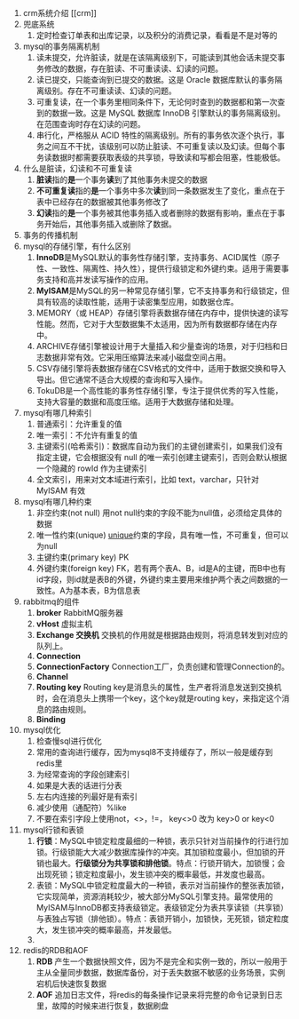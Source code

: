 1. crm系统介绍
		[[crm]]
2. 兜底系统
	1. 定时检查订单表和出库记录，以及积分的消费记录，看看是不是对等的
3. mysql的事务隔离机制
	1. 读未提交，允许脏读，就是在该隔离级别下，可能读到其他会话未提交事务修改的数据，存在脏读、不可重读读、幻读的问题。
	2. 读已提交，只能查询到已提交的数据。这是 Oracle 数据库默认的事务隔离级别。存在不可重读读、幻读的问题。
	3. 可重复读，在一个事务里相同条件下，无论何时查到的数据都和第一次查到的数据一致。这是 MySQL 数据库 InnoDB 引擎默认的事务隔离级别。在范围查询时存在幻读的问题。
	4. 串行化，严格服从 ACID 特性的隔离级别。所有的事务依次逐个执行，事务之间互不干扰，该级别可以防止脏读、不可重复读以及幻读。但每个事务读数据时都需要获取表级的共享锁，导致读和写都会阻塞，性能极低。
5. 什么是脏读，幻读和不可重复读
	1. **脏读**指的**是**一个事务**读**到了其他事务未提交的数据
	2. **不可重复读**指的**是**一个事务中多次**读**到同一条数据发生了变化，重点在于表中已经存在的数据被其他事务修改了
	3. **幻读**指的**是**一个事务被其他事务插入或者删除的数据有影响，重点在于事务开始后，其他事务插入或删除了数据。
6. 事务的传播机制
7. mysql的存储引擎，有什么区别
	1. **InnoDB**是MySQL默认的事务性存储引擎，支持事务、ACID属性（原子性、一致性、隔离性、持久性），提供行级锁定和外键约束。适用于需要事务支持和高并发读写操作的应用。
	2. **MyISAM**是MySQL的另一种常见存储引擎，它不支持事务和行级锁定，但具有较高的读取性能，适用于读密集型应用，如数据仓库。
	3. MEMORY（或 HEAP）存储引擎将表数据存储在内存中，提供快速的读写性能。然而，它对于大型数据集不太适用，因为所有数据都存储在内存中。
	4. ARCHIVE存储引擎被设计用于大量插入和少量查询的场景，对于归档和日志数据非常有效。它采用压缩算法来减小磁盘空间占用。
	5. CSV存储引擎将表数据存储在CSV格式的文件中，适用于数据交换和导入导出。但它通常不适合大规模的查询和写入操作。
	6. TokuDB是一个高性能的事务性存储引擎，专注于提供优秀的写入性能，支持大容量的数据和高度压缩。适用于大数据存储和处理。
8. mysql有哪几种索引
	1. 普通索引：允许重复的值
	2. 唯一索引：不允许有重复的值
	3. 主键索引(哈希索引)：数据库自动为我们的主键创建索引，如果我们没有指定主键，它会根据没有 null 的唯一索引创建主键索引，否则会默认根据一个隐藏的 rowId 作为主键索引
	4. 全文索引，用来对文本域进行索引，比如 text，varchar，只针对 MyISAM 有效
9. mysql有哪几种约束
	1. 非空约束(not null) 用not null约束的字段不能为null值，必须给定具体的数据
	2. 唯一性约束(unique) [unique](https://so.csdn.net/so/search?q=unique&spm=1001.2101.3001.7020)约束的字段，具有唯一性，不可重复，但可以为null
	3. 主键约束(primary key) PK
	4. 外键约束(foreign key) FK，若有两个表A、B，id是A的主键，而B中也有id字段，则id就是表B的外键，外键约束主要用来维护两个表之间数据的一致性。A为基本表，B为信息表
10. rabbitmq的组件
	1. **broker** RabbitMQ服务器
	2. **vHost** 虚拟主机
	3. **Exchange 交换机** 交换机的作用就是根据路由规则，将消息转发到对应的队列上。
	4. **Connection**
	5. **ConnectionFactory** Connection工厂，负责创建和管理Connection的。
	6. **Channel** 
	7. **Routing key** Routing key是消息头的属性，生产者将消息发送到交换机时，会在消息头上携带一个key，这个key就是routing key，来指定这个消息的路由规则。
	8. **Binding**
11. mysql优化
	1. 检查慢sql进行优化
	2. 常用的查询进行缓存，因为mysql8不支持缓存了，所以一般是缓存到redis里
	3. 为经常查询的字段创建索引
	4. 如果是大表的话进行分表
	5. 左右内连接的列最好是有索引
	6. 减少使用（通配符）%like
	7. 不要在索引字段上使用not，<>，!=， key<>0 改为 key>0 or key<0
12. mysql行锁和表锁
	1. **行锁**：MySQL中锁定粒度最细的一种锁，表示只针对当前操作的行进行加锁。行级锁能大大减少数据库操作的冲突。其加锁粒度最小，但加锁的开销也最大。**行级锁分为共享锁和排他锁**。特点：行锁开销大，加锁慢；会出现死锁；锁定粒度最小，发生锁冲突的概率最低，并发度也最高。
	2. 表锁：MySQL中锁定粒度最大的一种锁，表示对当前操作的整张表加锁，它实现简单，资源消耗较少，被大部分MySQL引擎支持。最常使用的MyISAM与InnoDB都支持表级锁定。表级锁定分为表共享读锁（共享锁）与表独占写锁（排他锁）。特点：表锁开销小，加锁快，无死锁，锁定粒度大，发生锁冲突的概率最高，并发最低。
	3. 
13. redis的RDB和AOF
	1. **RDB** 产生一个数据快照文件，因为不是完全和实例一致的，所以一般用于主从全量同步数据，数据库备份，对于丢失数据不敏感的业务场景，实例宕机后快速恢复数据
	2. **AOF**  追加日志文件，将redis的每条操作记录来将完整的命令记录到日志里，故障的时候来进行恢复，数据刷盘

